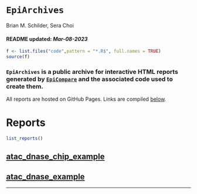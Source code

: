 `EpiArchives`
================
Brian M. Schilder, Sera Choi
<h4>  
README updated: <i>Mar-08-2023</i>  
</h4>

``` r
f <- list.files("code",pattern = "*.R$", full.names = TRUE)
source(f)
```

### `EpiArchives` is a public archive for interactive HTML reports generated by [`EpiCompare`](https://github.com/neurogenomics/EpiCompare) and the associated code used to create them.

All reports are hosted on GitHub Pages. Links are compiled
[below](#Reports).

# Reports

``` r
list_reports()
```

## [atac_dnase_chip_example](https://neurogenomics.github.io/EpiArchives/atac_dnase_chip_example/EpiCompare.html)

## [atac_dnase_example](https://neurogenomics.github.io/EpiArchives/atac_dnase_example/EpiCompare.html)

<hr>
